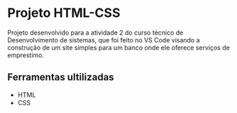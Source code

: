 <h1>Projeto HTML-CSS</h1>

<p>Projeto desenvolvido para a atividade 2 do curso técnico de Desenvolvimento de sistemas, que foi feito no VS Code visando a construção de um site simples para 
  um banco onde ele oferece serviços de emprestimo.</p>

<h2>Ferramentas ultilizadas</h2>
<ul>
  <li>HTML<img style="width: 18px; height: 15px;" src='https://github.com/user-attachments/assets/ec3a0a83-7265-442f-9bcc-5e44bc2cfb6a'></li>
  <li>CSS<img style="width: 18px; height: 15px;" src='https://github.com/user-attachments/assets/5e7857c1-b40b-4c56-b053-556e253e5669'></li>
</ul>
